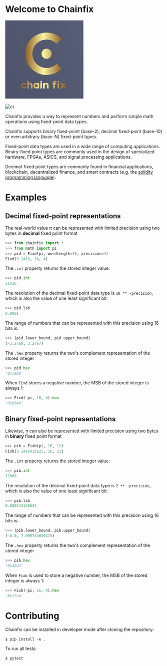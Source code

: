 # Welcome to Chainfix
![chainfix](https://github.com/pydefi/chainfix/raw/main/docs/logo/chainfix_logo.png)

![ci](https://github.com/pydefi/chainfix/actions/workflows/tox.yml/badge.svg)

Chainfix provides a way to represent numbers and perform simple math operations using fixed-point data types.

Chainfix supports binary fixed-point (base-2), decimal fixed-point (base-10)
or even arbitrary (base-N) fixed-point types.

Fixed-point data types are used in a wide range of computing applications. 
Binary-fixed point types are commonly used in the design of specialized hardware, 
FPGAs, ASICS, and signal processing applications.  

Decimal-fixed point types are commonly found in financial applications, blockchain, 
decentralized finance, and smart contracts
(e.g. the [solidity programming language](https://docs.soliditylang.org/)).


# Examples

## Decimal fixed-point representations

The real-world value &pi; can be represented with limited precision using 
two bytes in **decimal** fixed point format

```python
>>> from chainfix import * 
>>> from math import pi
>>> pid = Fixd(pi, wordlength=16, precision=4)
Fixd(3.1416, 16, 4)
```

The `.int` property returns the stored integer value:   

```python
>>> pid.int
31416
```

The resolution of the decimal fixed-point data type is `10 ** -precision`, which 
is also the value of one least significant bit:

```python
>>> pid.lsb
0.0001
```

The range of numbers that can be represented with this precision using 16 bits is:

```python
>>> (pid.lower_bound, pid.upper_bound)
(-3.2768, 3.2767)
```

The `.hex` property returns the two's complement representation of the stored integer

```python
>>> pid.hex
'0x7ab8'
```

When `Fixd` stores a negative number, the MSB of the stored integer is always 1: 

```python
>>> Fixd(-pi, 16, 4).hex
'0x8548'
```

## Binary fixed-point representations

Likewise, &pi; can also be represented with limited precision using 
two bytes in **binary** fixed point format

```python
>>> pib = Fixb(pi, 16, 12)
Fixb(3.1416015625, 16, 12)
```

The `.int` property returns the stored integer value:   

```python
>>> pib.int
12868
```

The resolution of the decimal fixed-point data type is `2 ** -precision`, which 
is also the value of one least significant bit:

```python
>>> pib.lsb
0.000244140625
```

The range of numbers that can be represented with this precision using 16 bits is:

```python
>>> (pib.lower_bound, pib.upper_bound)
(-8.0, 7.999755859375)
```

The `.hex` property returns the two's complement representation of the stored integer

```python
>>> pib.hex
'0x3244'
```

When `Fixb` is used to store a negative number, the MSB of the stored integer is always 1: 

```python
>>> Fixb(-pi, 16, 4).hex
'0xffce'
```


# Contributing

Chainfix can be installed in developer mode after cloning the repository:

```shell
$ pip install -e .
```

To run all tests:

```shell
$ pytest
```






